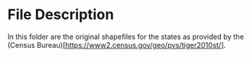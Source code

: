 # File Description
In this folder are the original shapefiles for the states as provided by the (Census Bureau)[https://www2.census.gov/geo/pvs/tiger2010st/].
